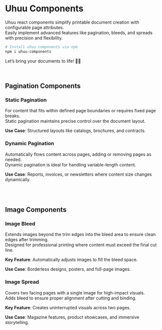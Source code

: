 
# Uhuu Components



Uhuu react components simplify printable document creation with configurable page attributes.<br/>
Easily implement advanced features like pagination, bleeds, and spreads with precision and flexibility.


```bash 
# Install uhuu components via npm
npm i uhuu-components
```

Let’s bring your documents to life! 🎨📄


<br/>

## Pagination Components

### **Static Pagination**
For content that fits within defined page boundaries or requires fixed page breaks.  
Static pagination maintains precise control over the document layout.

**Use Case**: Structured layouts like catalogs, brochures, and contracts.

### **Dynamic Pagination**
Automatically flows content across pages, adding or removing pages as needed.  
Dynamic pagination is ideal for handling variable-length content.

**Use Case**: Reports, invoices, or newsletters where content size changes dynamically.

<br/>
<br/>



## Image Components

### **Image Bleed**
Extends images beyond the trim edges into the bleed area to ensure clean edges after trimming.  
Designed for professional printing where content must exceed the final cut line.

**Key Feature**: Automatically adjusts images to fill the bleed space.

**Use Case**: Borderless designs, posters, and full-page images.


### **Image Spread**
Covers two facing pages with a single image for high-impact visuals.  
Adds bleed to ensure proper alignment after cutting and binding.

**Key Feature**: Creates uninterrupted visuals across two pages.

**Use Case**: Magazine features, product showcases, and immersive storytelling.
